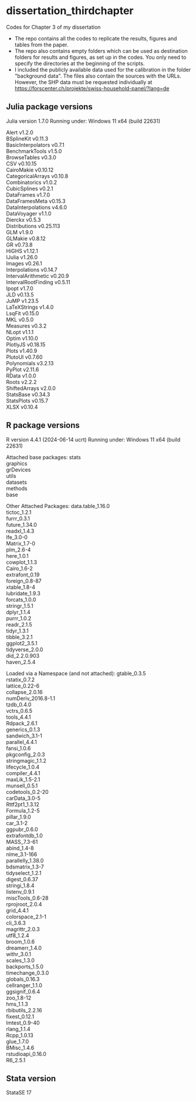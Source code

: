 # dissertation_thirdchapter
Codes for Chapter 3 of my dissertation

- The repo contains all the codes to replicate the results, figures and tables from the paper.
- The repo also contains empty folders which can be used as destination folders for results and figures, as set up in the codes. You only need to specify the directories at the beginning of the scripts. 
- I included the publicly available data used for the calibration in the folder "background data". The files also contain the sources with the URLs. However, the SHP data must be requested individually at https://forscenter.ch/projekte/swiss-household-panel/?lang=de

## Julia package versions
Julia version 1.7.0
Running under: Windows 11 x64 (build 22631)

Alert v1.2.0  
BSplineKit v0.11.3  
BasicInterpolators v0.7.1  
BenchmarkTools v1.5.0  
BrowseTables v0.3.0  
CSV v0.10.15  
CairoMakie v0.10.12  
CategoricalArrays v0.10.8  
Combinatorics v1.0.2  
CubicSplines v0.2.1  
DataFrames v1.7.0  
DataFramesMeta v0.15.3  
DataInterpolations v4.6.0  
DataVoyager v1.1.0  
Dierckx v0.5.3  
Distributions v0.25.113  
GLM v1.9.0  
GLMakie v0.8.12  
GR v0.73.8  
HiGHS v1.12.1  
IJulia v1.26.0  
Images v0.26.1  
Interpolations v0.14.7  
IntervalArithmetic v0.20.9  
IntervalRootFinding v0.5.11  
Ipopt v1.7.0  
JLD v0.13.5  
JuMP v1.23.5  
LaTeXStrings v1.4.0  
LsqFit v0.15.0  
MKL v0.5.0  
Measures v0.3.2  
NLopt v1.1.1  
Optim v1.10.0  
PlotlyJS v0.18.15  
Plots v1.40.9  
PlutoUI v0.7.60  
Polynomials v3.2.13  
PyPlot v2.11.6  
RData v1.0.0  
Roots v2.2.2  
ShiftedArrays v2.0.0  
StatsBase v0.34.3  
StatsPlots v0.15.7  
XLSX v0.10.4  

## R package versions
R version 4.4.1 (2024-06-14 ucrt)
Running under: Windows 11 x64 (build 22631)

Attached base packages:
stats  
graphics  
grDevices  
utils  
datasets  
methods  
base  

Other Attached Packages:
data.table_1.16.0  
tictoc_1.2.1  
furrr_0.3.1  
future_1.34.0  
readxl_1.4.3  
lfe_3.0-0  
Matrix_1.7-0  
plm_2.6-4  
here_1.0.1  
cowplot_1.1.3  
Cairo_1.6-2  
extrafont_0.19  
foreign_0.8-87  
xtable_1.8-4  
lubridate_1.9.3  
forcats_1.0.0  
stringr_1.5.1  
dplyr_1.1.4  
purrr_1.0.2  
readr_2.1.5  
tidyr_1.3.1  
tibble_3.2.1  
ggplot2_3.5.1  
tidyverse_2.0.0  
did_2.2.0.903  
haven_2.5.4  

Loaded via a Namespace (and not attached):
gtable_0.3.5  
rstatix_0.7.2  
lattice_0.22-6  
collapse_2.0.16  
numDeriv_2016.8-1.1  
tzdb_0.4.0  
vctrs_0.6.5  
tools_4.4.1  
Rdpack_2.6.1  
generics_0.1.3  
sandwich_3.1-1  
parallel_4.4.1  
fansi_1.0.6  
pkgconfig_2.0.3  
stringmagic_1.1.2  
lifecycle_1.0.4  
compiler_4.4.1  
maxLik_1.5-2.1  
munsell_0.5.1  
codetools_0.2-20  
carData_3.0-5  
Rttf2pt1_1.3.12  
Formula_1.2-5  
pillar_1.9.0  
car_3.1-2  
ggpubr_0.6.0  
extrafontdb_1.0  
MASS_7.3-61  
abind_1.4-8  
nlme_3.1-166  
parallelly_1.38.0  
bdsmatrix_1.3-7  
tidyselect_1.2.1  
digest_0.6.37  
stringi_1.8.4  
listenv_0.9.1  
miscTools_0.6-28  
rprojroot_2.0.4  
grid_4.4.1  
colorspace_2.1-1  
cli_3.6.3  
magrittr_2.0.3  
utf8_1.2.4  
broom_1.0.6  
dreamerr_1.4.0  
withr_3.0.1  
scales_1.3.0  
backports_1.5.0  
timechange_0.3.0  
globals_0.16.3  
cellranger_1.1.0  
ggsignif_0.6.4  
zoo_1.8-12  
hms_1.1.3  
rbibutils_2.2.16  
fixest_0.12.1  
lmtest_0.9-40  
rlang_1.1.4  
Rcpp_1.0.13  
glue_1.7.0  
BMisc_1.4.6  
rstudioapi_0.16.0  
R6_2.5.1  

## Stata version
StataSE 17
